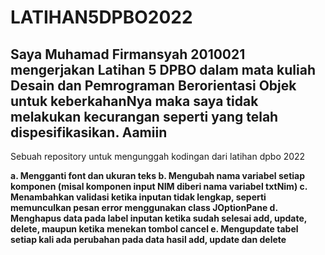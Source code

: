 # LATIHAN5DPBO2022

## Saya Muhamad Firmansyah 2010021 mengerjakan Latihan 5 DPBO dalam mata kuliah Desain dan Pemrograman Berorientasi Objek untuk keberkahanNya maka saya tidak melakukan kecurangan seperti yang telah dispesifikasikan. Aamiin

Sebuah repository untuk mengunggah kodingan dari latihan dpbo 2022

**a. Mengganti font dan ukuran teks
b. Mengubah nama variabel setiap komponen (misal komponen input
NIM diberi nama variabel txtNim)
c. Menambahkan validasi ketika inputan tidak lengkap, seperti
memunculkan pesan error menggunakan class JOptionPane
d. Menghapus data pada label inputan ketika sudah selesai add,
update, delete, maupun ketika menekan tombol cancel
e. Mengupdate tabel setiap kali ada perubahan pada data hasil add,
update dan delete**

